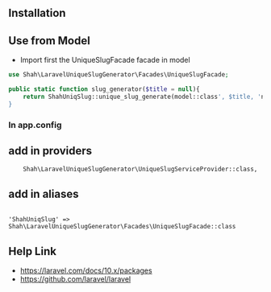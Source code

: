 ## Installation

## Use from Model
 - Import first the UniqueSlugFacade facade in model

```php
use Shah\LaravelUniqueSlugGenerator\Facades\UniqueSlugFacade;

public static function slug_generator($title = null){
    return ShahUniqSlug::unique_slug_generate(model::class', $title, 'name');
}

```

### In app.config 

## add in providers
```
    Shah\LaravelUniqueSlugGenerator\UniqueSlugServiceProvider::class,
```
## add in aliases
```

'ShahUniqSlug' => Shah\LaravelUniqueSlugGenerator\Facades\UniqueSlugFacade::class
```
## Help Link
 - https://laravel.com/docs/10.x/packages
 - https://github.com/laravel/laravel
